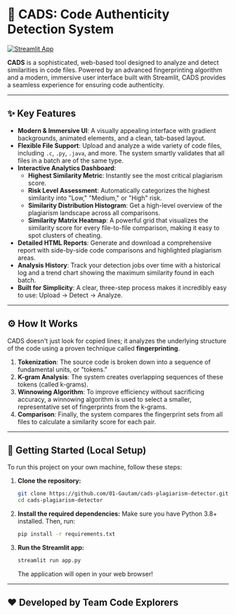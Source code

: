 # 🤖 CADS: Code Authenticity Detection System

[![Streamlit App](https://static.streamlit.io/badges/streamlit_badge_black_white.svg)](https://cads-plagiarism-detector-pt7v39zijm5niyo3mwly67.streamlit.app/)

**CADS** is a sophisticated, web-based tool designed to analyze and detect similarities in code files. Powered by an advanced fingerprinting algorithm and a modern, immersive user interface built with Streamlit, CADS provides a seamless experience for ensuring code authenticity.

---

## ✨ Key Features

*   **Modern & Immersive UI**: A visually appealing interface with gradient backgrounds, animated elements, and a clean, tab-based layout.
*   **Flexible File Support**: Upload and analyze a wide variety of code files, including `.c`, `.py`, `.java`, and more. The system smartly validates that all files in a batch are of the same type.
*   **Interactive Analytics Dashboard**:
    *   **Highest Similarity Metric**: Instantly see the most critical plagiarism score.
    *   **Risk Level Assessment**: Automatically categorizes the highest similarity into "Low," "Medium," or "High" risk.
    *   **Similarity Distribution Histogram**: Get a high-level overview of the plagiarism landscape across all comparisons.
    *   **Similarity Matrix Heatmap**: A powerful grid that visualizes the similarity score for every file-to-file comparison, making it easy to spot clusters of cheating.
*   **Detailed HTML Reports**: Generate and download a comprehensive report with side-by-side code comparisons and highlighted plagiarism areas.
*   **Analysis History**: Track your detection jobs over time with a historical log and a trend chart showing the maximum similarity found in each batch.
*   **Built for Simplicity**: A clear, three-step process makes it incredibly easy to use: Upload -> Detect -> Analyze.

---

## ⚙️ How It Works

CADS doesn't just look for copied lines; it analyzes the underlying structure of the code using a proven technique called **fingerprinting**.

1.  **Tokenization**: The source code is broken down into a sequence of fundamental units, or "tokens."
2.  **K-gram Analysis**: The system creates overlapping sequences of these tokens (called k-grams).
3.  **Winnowing Algorithm**: To improve efficiency without sacrificing accuracy, a winnowing algorithm is used to select a smaller, representative set of fingerprints from the k-grams.
4.  **Comparison**: Finally, the system compares the fingerprint sets from all files to calculate a similarity score for each pair.

---

## 🚀 Getting Started (Local Setup)

To run this project on your own machine, follow these steps:

1.  **Clone the repository:**
    ```bash
    git clone https://github.com/01-Gautam/cads-plagiarism-detector.git
    cd cads-plagiarism-detector
    ```

2.  **Install the required dependencies:**
    Make sure you have Python 3.8+ installed. Then, run:
    ```bash
    pip install -r requirements.txt
    ```

3.  **Run the Streamlit app:**
    ```bash
    streamlit run app.py
    ```
    The application will open in your web browser!

---

## ❤️ Developed by Team Code Explorers
